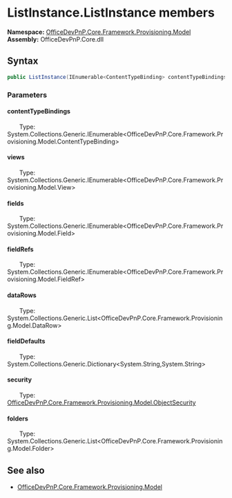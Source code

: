 # ListInstance.ListInstance members 
**Namespace:** [OfficeDevPnP.Core.Framework.Provisioning.Model](OfficeDevPnP.Core.Framework.Provisioning.Model.md)  
**Assembly:** OfficeDevPnP.Core.dll  
## Syntax
```C#
public ListInstance(IEnumerable<ContentTypeBinding> contentTypeBindings, IEnumerable<View> views, IEnumerable<Field> fields, IEnumerable<FieldRef> fieldRefs, List<DataRow> dataRows, Dictionary<String, String> fieldDefaults, ObjectSecurity security, List<Folder> folders)
```
### Parameters
#### contentTypeBindings
&emsp;&emsp;Type: System.Collections.Generic.IEnumerable<OfficeDevPnP.Core.Framework.Provisioning.Model.ContentTypeBinding>  
#### 
#### views
&emsp;&emsp;Type: System.Collections.Generic.IEnumerable<OfficeDevPnP.Core.Framework.Provisioning.Model.View>  
#### 
#### fields
&emsp;&emsp;Type: System.Collections.Generic.IEnumerable<OfficeDevPnP.Core.Framework.Provisioning.Model.Field>  
#### 
#### fieldRefs
&emsp;&emsp;Type: System.Collections.Generic.IEnumerable<OfficeDevPnP.Core.Framework.Provisioning.Model.FieldRef>  
#### 
#### dataRows
&emsp;&emsp;Type: System.Collections.Generic.List<OfficeDevPnP.Core.Framework.Provisioning.Model.DataRow>  
#### 
#### fieldDefaults
&emsp;&emsp;Type: System.Collections.Generic.Dictionary<System.String,System.String>  
#### 
#### security
&emsp;&emsp;Type: [OfficeDevPnP.Core.Framework.Provisioning.Model.ObjectSecurity](OfficeDevPnP.Core.Framework.Provisioning.Model.ObjectSecurity.md) 
#### 
#### folders
&emsp;&emsp;Type: System.Collections.Generic.List<OfficeDevPnP.Core.Framework.Provisioning.Model.Folder>  
#### 
## See also
- [OfficeDevPnP.Core.Framework.Provisioning.Model](OfficeDevPnP.Core.Framework.Provisioning.Model.md)
